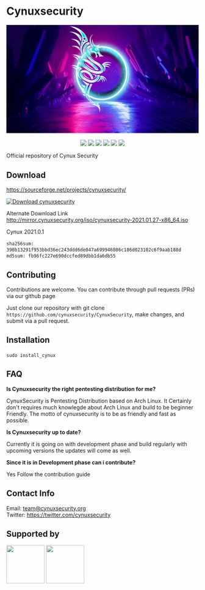 # Cynuxsecurity

![cynux](https://raw.githubusercontent.com/cynuxsecurity/CynuxSecurity/main/usr/share/backgrounds/cynuxsecwap_4.png)

<p align="center">
  <img src="https://img.shields.io/sourceforge/dw/cynuxsecurity.svg?style=flat-square">
  <img src="https://img.shields.io/github/commit-activity/w/cynuxsecurity/CynuxSecurity?style=flat-square">
  <img src="https://img.shields.io/github/license/cynuxsecurity/CynuxSecurity?style=flat-square">
  <img src="https://img.shields.io/github/last-commit/cynuxsecurity/CynuxSecurity?style=flat-square">
  <img src="https://img.shields.io/website?label=mirrorurl&style=flat-square&url=http%3A%2F%2Fmirror.cynuxsecurity.org%2F">
  <img src="https://img.shields.io/website?style=flat-square&url=https%3A%2F%2Fwww.cynuxsecurity.org">
<br>

Official repository of Cynux Security

## Download 
<https://sourceforge.net/projects/cynuxsecurity/>

[![Download cynuxsecurity](https://a.fsdn.com/con/app/sf-download-button)](https://sourceforge.net/projects/cynuxsecurity/files/latest/download) </br>

Alternate Download Link </br>
<http://mirror.cynuxsecurity.org/iso/cynuxsecurity-2021.01.27-x86_64.iso>

Cynux 2021.0.1
```
sha256sum: 390b13291f953bbd36ec243ddd6de047a699946086c186d023102c6f9aab188d
md5sum: fb96fc227e690dccfed89dbb1da6db55
```

## Contributing

Contributions are welcome. You can contribute through pull requests (PRs) via our github page

Just clone our repository with git clone ```https://github.com/cynuxsecurity/CynuxSecurity```, make changes, and submit via a pull request.


## Installation  
```sudo install_cynux```

## FAQ

<b>Is Cynuxsecurity the right pentesting distribution for me?</b>

CynuxSecurity is Pentesting Distribution based on Arch Linux. It Certainly don't requires much knowlegde about Arch Linux and build to be beginner Friendly. 
The motto of cynuxsecurity is to be as friendly and fast as possible.

<b>Is Cynuxsecurity up to date?</b>

Currently it is going on with development phase and build regularly with upcoming versions the updates will come as well.

<b>Since it is in Development phase can i contribute?</b>

Yes Follow the contribution guide

## Contact Info

Email: team@cynuxsecurity.org </br>
Twitter: <https://twitter.com/cynuxsecurity>

## Supported by

<p align="centre">
	<img src="https://raw.githubusercontent.com/cynuxsecurity/CynuxSecurity/main/support/CIINITW.png" width="100" height="100" >
	<img src="https://raw.githubusercontent.com/cynuxsecurity/CynuxSecurity/main/support/nitw.png" width="100" height="100">
